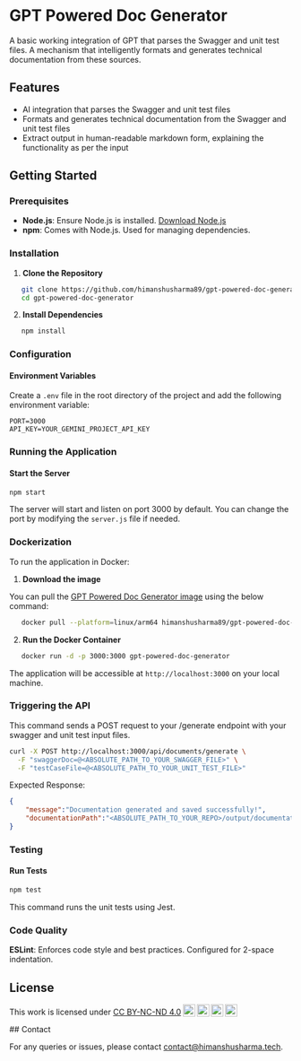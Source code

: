 # GPT Powered Doc Generator

A basic working integration of GPT that parses the Swagger and unit test files. A mechanism that intelligently formats and generates technical documentation from these sources.

## Features

- AI integration that parses the Swagger and unit test files
- Formats and generates technical documentation from the Swagger and unit test files
- Extract output in human-readable markdown form, explaining the functionality as per the input

## Getting Started

### Prerequisites

- **Node.js**: Ensure Node.js is installed. [Download Node.js](https://nodejs.org/)
- **npm**: Comes with Node.js. Used for managing dependencies.

### Installation

1. **Clone the Repository**

 ```bash
    git clone https://github.com/himanshusharma89/gpt-powered-doc-generator.git
    cd gpt-powered-doc-generator
 ```

2. **Install Dependencies**

 ```bash
    npm install
 ```

### Configuration

#### **Environment Variables**
   
Create a `.env` file in the root directory of the project and add the following environment variable:

```env
PORT=3000
API_KEY=YOUR_GEMINI_PROJECT_API_KEY
```

### Running the Application

#### **Start the Server**

```bash
npm start
```

The server will start and listen on port 3000 by default. You can change the port by modifying the `server.js` file if needed.

### Dockerization

To run the application in Docker:

1. **Download the image**

 You can pull the [GPT Powered Doc Generator image](https://hub.docker.com/r/himanshusharma89/gpt-powered-doc-generator) using the below command:
 ```bash
    docker pull --platform=linux/arm64 himanshusharma89/gpt-powered-doc-generator
 ```

2. **Run the Docker Container**

 ```bash
    docker run -d -p 3000:3000 gpt-powered-doc-generator
 ```

 The application will be accessible at `http://localhost:3000` on your local machine.


### Triggering the API

This command sends a POST request to your /generate endpoint with your swagger and unit test input files.

```bash
curl -X POST http://localhost:3000/api/documents/generate \
  -F "swaggerDoc=@<ABSOLUTE_PATH_TO_YOUR_SWAGGER_FILE>" \
  -F "testCaseFile=@<ABSOLUTE_PATH_TO_YOUR_UNIT_TEST_FILE>"
```

Expected Response:
```json
{
    "message":"Documentation generated and saved successfully!",
    "documentationPath":"<ABSOLUTE_PATH_TO_YOUR_REPO>/output/documentation_<DATE_TIMESTAMP>.md"
}
```

### Testing

#### **Run Tests**

```bash
npm test
```

This command runs the unit tests using Jest.

### Code Quality

**ESLint**: Enforces code style and best practices. Configured for 2-space indentation.

## License

<p xmlns:cc="http://creativecommons.org/ns#" >This work is licensed under <a href="https://creativecommons.org/licenses/by-nc-nd/4.0/?ref=chooser-v1" target="_blank" rel="license noopener noreferrer" style="display:inline-block;">CC BY-NC-ND 4.0<img style="height:22px!important;margin-left:3px;vertical-align:text-bottom;" src="https://mirrors.creativecommons.org/presskit/icons/cc.svg?ref=chooser-v1" alt=""><img style="height:22px!important;margin-left:3px;vertical-align:text-bottom;" src="https://mirrors.creativecommons.org/presskit/icons/by.svg?ref=chooser-v1" alt=""><img style="height:22px!important;margin-left:3px;vertical-align:text-bottom;" src="https://mirrors.creativecommons.org/presskit/icons/nc.svg?ref=chooser-v1" alt=""><img style="height:22px!important;margin-left:3px;vertical-align:text-bottom;" src="https://mirrors.creativecommons.org/presskit/icons/nd.svg?ref=chooser-v1" alt=""></a></p>
## Contact

For any queries or issues, please contact [contact@himanshusharma.tech](mailto:contact@himanshusharma.tech).